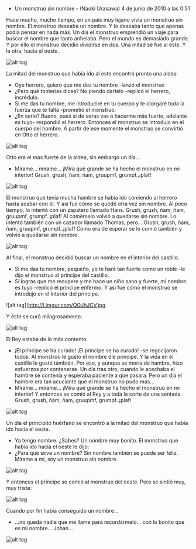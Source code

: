 - Un monstruo sin nombre - (Naoki Urasawa)
4 de junio de 2010 a las 0:51

Hace mucho, mucho tiempo, en un país muy lejano vivía un monstruo sin nombre. El monstruo deseaba un nombre. Y lo deseaba tanto que apenas podía pensar en nada más. Un día el monstruo emprendió un viaje para buscar el nombre que tanto anhelaba. Pero el mundo es demasiado grande. Y por ello el monstruo decidió dividirse en dos. Una mitad se fue al este. Y la otra, hacia el oeste.

![alt tag](http://i.imgur.com/SOFmcYO.jpg)

La mitad del monstruo que había ido al este encontró pronto una aldea
- Oye herrero, quiero que me des tu nombre -lanzó el monstruo
- ¿Pero qué tonterías dices? No piendo dartelo -replicó el herrero, incrédulo.
- Si me das tu nombre, me introduciré en tu cuerpo y te otorgaré toda la fuerza que te falta -prometió el monstruo.
- ¿En serio? Bueno, pues si de veras vas a hacerme más fuerte, adelante es tuyo- respondió el herrero.
Entonces el monstruo se introdujo en el cuerpo del hombre.
A partir de ese momente el monstruo se convirtió en Otto el herrero.

![alt tag](http://i.imgur.com/l90pVsU.jpg)

Otto era el más fuerte de la aldea, sin embargo un día…
- Mírame… mírame… ¡Mira qué grande se ha hecho el monstruo en mi interior!
Grush, grush, ñam, ñam, gruupmf, grumpf..¡plaf!

![alt tag](http://i.imgur.com/vsr3zct.jpg)

El monstruo que tenía mucha hambre se había ido comiendo al herrero hasta acabar con él. Y así fue cómo se quedó otra vez sin nombre.
Al poco tiempo, lo intentó con un zapatero llamado Hans.
Grush, grush, ñam, ñam, gruupmf, grumpf..¡plaf!
Al comérselo volvió a quedarse sin nombre.
Lo intentó también con un cazador llamado Thomas, pero…
Grush, grush, ñam, ñam, gruupmf, grumpf..¡plaf!
Como era de esperar se lo comió también y volvió a quedarse sin nombre.

![alt tag](http://i.imgur.com/QOJhJCV.jpg)

Al final, el monstruo decidió buscar un nombre en el interior del castillo.
- Si me das tu nombre, pequeño, yo te haré tan fuerte como un roble -le dijo el monstruo al príncipe del castillo.
- Si logras que me recupere y me hace un niño sano y fuerte, mi nombre es tuyo -replicó el príncipe enfermo.
Y así fue cómo el monstruo se introdujo en el interior del príncipe.

![alt tag](http://i.imgur.com/QOJhJCV.jpg

Y éste se curó milagrosamente.

![alt tag](http://i.imgur.com/NAhdYUM.jpg)

El Rey estaba de lo más contento.
- ¡El príncipe se ha curado! ¡El príncipe se ha curado! -se regocijaron todos.
Al monstruo le gustó el nombre dle príncipe. Y la vida en el castillo le gustó también. Por eso, y aunque se moría de hambre, hizo esfuerzos por contenerse.
Un día tras otro, cuando le acechaba el hambre se contenía y esperaba paciente a que pasara.
Pero un día el hambre era tan acuciante que el monstruo no pudo más…
- Mírame… mírame… ¡Mira qué grande se ha hecho el monstruo en mi interior!
Y entonces se comió al Rey y a toda la corte de una sentada.
Grush, grush, ñam, ñam, gruupmf, grumpf..¡plaf!

![alt tag](http://i.imgur.com/JQSfaa3.jpg)

Un día el principito huérfano se encontró a la mitad del monstruo que había ido hacia el oeste.
- Ya tengo nombre. ¿Sabes? Un nombre muy bonito.
El monstruo que había ido hacia el oeste le dijo:
- ¿Para qué sirve un nombre? Sin nombre también se puede ser feliz. Mírame a mí, soy un monstruo sin nombre.

![alt tag](http://i.imgur.com/heFp40Y.jpg)

Y entonces el príncipe se comió al monstruo del oeste. Pero se sintió muy, muy triste:

![alt tag](http://i.imgur.com/XG5zB2H.jpg)

Cuando por fin había conseguido un nombre…
- …no queda nadie que me llame para recordármelo… con lo bonito que es mi nombre… Johan...

![alt tag](http://i.imgur.com/DLS5DDP.jpg)
